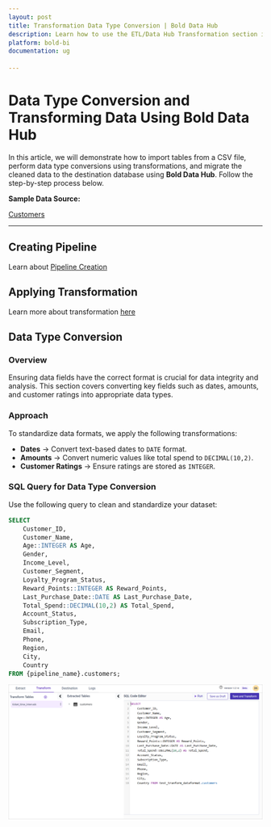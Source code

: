```yaml
---
layout: post
title: Transformation Data Type Conversion | Bold Data Hub
description: Learn how to use the ETL/Data Hub Transformation section in Bold BI Enterprise Edition. Discover simple steps to covert the data type of the columns and make the most of your analytics.
platform: bold-bi
documentation: ug

---
```


# Data Type Conversion and Transforming Data Using Bold Data Hub  

In this article, we will demonstrate how to import tables from a CSV file, perform data type conversions using transformations, and migrate the cleaned data to the destination database using **Bold Data Hub**. Follow the step-by-step process below.

**Sample Data Source:**  

[Customers](https://billiondata.s3.us-east-1.amazonaws.com/TestBedSamples/customers.csv) 

---
## Creating Pipeline    

Learn about [Pipeline Creation](https://help.boldbi.com/working-with-data-sources/working-with-bold-data-hub/working-with-pipelines/)

## Applying Transformation

Learn more about transformation [here](https://help.boldbi.com/working-with-data-sources/working-with-bold-data-hub/transformation-preview/#transformation) 

## Data Type Conversion  

### Overview  

Ensuring data fields have the correct format is crucial for data integrity and analysis. This section covers converting key fields such as dates, amounts, and customer ratings into appropriate data types.  

### Approach 
 
To standardize data formats, we apply the following transformations:  

- **Dates** → Convert text-based dates to `DATE` format.  
- **Amounts** → Convert numeric values like total spend to `DECIMAL(10,2)`.  
- **Customer Ratings** → Ensure ratings are stored as `INTEGER`.  

### SQL Query for Data Type Conversion
  
Use the following query to clean and standardize your dataset:  

```sql
SELECT 
    Customer_ID,
    Customer_Name,
    Age::INTEGER AS Age,
    Gender,
    Income_Level,
    Customer_Segment,
    Loyalty_Program_Status,
    Reward_Points::INTEGER AS Reward_Points,
    Last_Purchase_Date::DATE AS Last_Purchase_Date,
    Total_Spend::DECIMAL(10,2) AS Total_Spend,
    Account_Status,
    Subscription_Type,
    Email,
    Phone,
    Region,
    City,
    Country
FROM {pipeline_name}.customers;
```

![Tranformation Use Case](/static/assets/transformation-use-case/data-cleaning/images/data-format.png#max-width=100%)